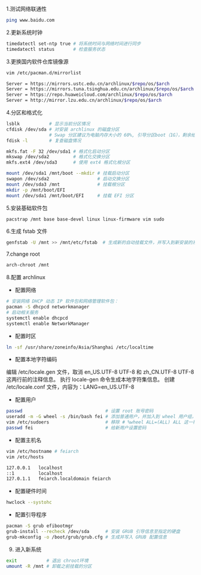 1.测试网络联通性

```sh
ping www.baidu.com
```

2.更新系统时钟

```sh
timedatectl set-ntp true # 将系统时间与网络时间进行同步
timedatectl status       # 检查服务状态
```

3.更换国内软件仓库镜像源

```sh
vim /etc/pacman.d/mirrorlist

Server = https://mirrors.ustc.edu.cn/archlinux/$repo/os/$arch          # 中国科学技术大学开源镜像站
Server = https://mirrors.tuna.tsinghua.edu.cn/archlinux/$repo/os/$arch # 清华大学开源软件镜像站
Server = https://repo.huaweicloud.com/archlinux/$repo/os/$arch         # 华为开源镜像站
Server = http://mirror.lzu.edu.cn/archlinux/$repo/os/$arch             # 兰州大学开源镜像站
```

4.分区和格式化

```sh
lsblk           # 显示当前分区情况
cfdisk /dev/sda # 对安装 archlinux 的磁盘分区
                # Swap 分区建议为电脑内存大小的 60%, 引导分区boot（1G），剩余给默认类型 linux filesystem
fdisk -l        # 复查磁盘情况

mkfs.fat -F 32 /dev/sda1 # 格式化启动分区
mkswap /dev/sda2         # 格式化交换分区
mkfs.ext4 /dev/sda3      # 使用 ext4 格式化根分区

mount /dev/sda1 /mnt/boot --mkdir # 挂载启动分区
swapon /dev/sda2                  # 启动交换分区
mount /dev/sda3 /mnt              # 挂载根分区
mkdir -p /mnt/boot/EFI
mount /dev/sda1 /mnt/boot/EFI     # 挂载 EFI 分区
```

5.安装基础软件包

```sh
pacstrap /mnt base base-devel linux linux-firmware vim sudo
```

6.生成 fstab 文件

```sh
genfstab -U /mnt >> /mnt/etc/fstab  # 生成新的自动挂载文件，并写入到新安装的系统
```

7.change root

```sh
arch-chroot /mnt
```

8.配置 archlinux

- 配置网络

```sh
# 安装网络 DHCP 动态 IP 软件包和网络管理软件包：
pacman -S dhcpcd networkmanager
# 启动相关服务
systemctl enable dhcpcd
systemctl enable NetworkManager
```

- 配置时区

```sh
ln -sf /usr/share/zoneinfo/Asia/Shanghai /etc/localtime
```

- 配置本地字符编码

编辑 /etc/locale.gen 文件，取消 en_US.UTF-8 UTF-8 和 zh_CN.UTF-8 UTF-8 这两行前的注释信息。
执行 locale-gen 命令生成本地字符集信息。
创建 /etc/locale.conf 文件，内容为：LANG=en_US.UTF-8

- 配置用户

```sh
passwd                               # 设置 root 账号密码
useradd -m -G wheel -s /bin/bash fei # 添加普通用户，并加入到 wheel 用户组，以方便使用 sudo 命令来执行一些需要超级用户权限的操作
vim /etc/sudoers                     # 移除 # %wheel ALL=(ALL) ALL 这一行前的井号，使 wheel 用户组的用户都可以正常执行 sudo 命令
passwd fei                           # 给新用户设置密码
```

- 配置主机名

```sh
vim /etc/hostname # feiarch
vim /etc/hosts

127.0.0.1   localhost
::1         localhost
127.0.1.1   feiarch.localdomain feiarch
```

- 配置硬件时间

```sh
hwclock --systohc
```

- 配置引导程序

```sh
pacman -S grub efibootmgr
grub-install --recheck /dev/sda      # 安装 GRUB 引导信息至指定的硬盘
grub-mkconfig -o /boot/grub/grub.cfg # 生成并写入 GRUB 配置信息
```

9. 进入新系统

```sh
exit           # 退出 chroot环境
umount -R /mnt # 卸载之前挂载的分区
```
